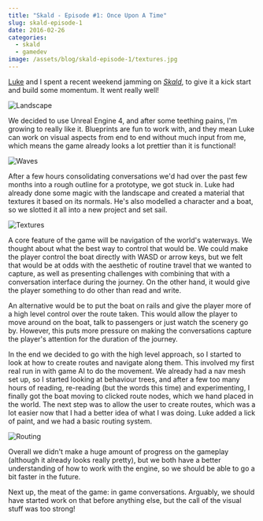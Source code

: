 ```yaml
---
title: "Skald - Episode #1: Once Upon A Time"
slug: skald-episode-1
date: 2016-02-26
categories:
  - skald
  - gamedev
image: /assets/blog/skald-episode-1/textures.jpg
---
```


[Luke](https://www.luketovee.com/) and I spent a recent weekend jamming on
[_Skald_](/blog/skald), to give it a kick start and build some momentum. It went
really well!

![Landscape](/assets/blog/skald-episode-1/landscape.gif)

We decided to use Unreal Engine 4, and after some teething pains, I'm growing to
really like it. Blueprints are fun to work with, and they mean Luke can work on
visual aspects from end to end without much input from me, which means the game
already looks a lot prettier than it is functional!

![Waves](/assets/blog/skald-episode-1/waves.gif)

After a few hours consolidating conversations we'd had over the past few months
into a rough outline for a prototype, we got stuck in. Luke had already done
some magic with the landscape and created a material that textures it based on
its normals. He's also modelled a character and a boat, so we slotted it all
into a new project and set sail.

![Textures](/assets/blog/skald-episode-1/textures.jpg)

A core feature of the game will be navigation of the world's waterways. We
thought about what the best way to control that would be. We could make the
player control the boat directly with WASD or arrow keys, but we felt that would
be at odds with the aesthetic of routine travel that we wanted to capture, as
well as presenting challenges with combining that with a conversation interface
during the journey. On the other hand, it would give the player something to do
other than read and write.

An alternative would be to put the boat on rails and give the player more of a
high level control over the route taken. This would allow the player to move
around on the boat, talk to passengers or just watch the scenery go by. However,
this puts more pressure on making the conversations capture the player's
attention for the duration of the journey.

In the end we decided to go with the high level approach, so I started to look
at how to create routes and navigate along them. This involved my first real run
in with game AI to do the movement. We already had a nav mesh set up, so I
started looking at behaviour trees, and after a few too many hours of reading,
re-reading (but the words this time) and experimenting, I finally got the boat
moving to clicked route nodes, which we hand placed in the world. The next step
was to allow the user to create routes, which was a lot easier now that I had a
better idea of what I was doing. Luke added a lick of paint, and we had a basic
routing system.

![Routing](/assets/blog/skald-episode-1/routing.gif)

Overall we didn't make a huge amount of progress on the gameplay (although it
already looks really pretty), but we both have a better understanding of how to
work with the engine, so we should be able to go a bit faster in the future.

Next up, the meat of the game: in game conversations. Arguably, we should have
started work on that before anything else, but the call of the visual stuff was
too strong!
